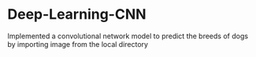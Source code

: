 # Deep-Learning-CNN
Implemented a convolutional network model to predict the breeds of dogs by importing image from the local directory
